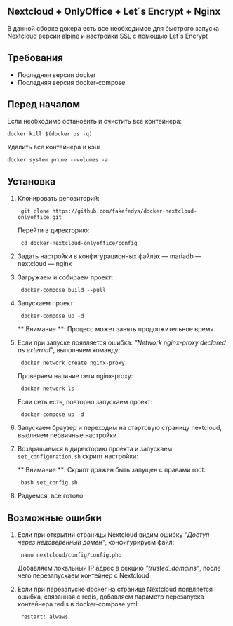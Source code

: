 ## Nextcloud + OnlyOffice + Let´s Encrypt + Nginx

В данной сборке докера есть все необходимое для быстрого запуска Nextcloud версии alpine и настройки SSL с помощью Let´s Encrypt

## Требования

* Последняя версия docker
* Последняя версия docker-compose

## Перед началом

Если необходимо остановить и очистить все контейнера:

    docker kill $(docker ps -q)
        
Удалить все контейнера и кэш

    docker system prune --volumes -a
        
## Установка

1. Клонировать репозиторий:

        git clone https://github.com/fakefedya/docker-nextcloud-onlyoffice.git
    
   Перейти в директорию:
   
        cd docker-nextcloud-onlyoffice/config
    
    
2. Задать настройки в конфигурационных файлах
    — mariadb
    — nextcloud
    — nginx

3. Загружаем и собираем проект:

        docker-compose build --pull

4. Запускаем проект:

        docker-compose up -d

    ** Внимание **: Процесс может занять продолжительное время.

5. Если при запуске появляется ошибка: _"Network nginx-proxy declared as external"_, выполняем команду:

        docker network create nginx-proxy
    
    Проверяем наличие сети nginx-proxy:
        
        docker network ls
        
    Если сеть есть, повторно запускаем проект:
    
        docker-compose up -d
        
6. Запускаем браузер и переходим на стартовую страницу nextcloud, выолняем первичные настройки

7. Возвращаемся в директорию проекта и запускаем `set_configuration.sh` скрипт настройки:

    ** Внимание **: Скрипт должен быть запущен с правами root.

        bash set_config.sh
    
8. Радуемся, все готово.

## Возможные ошибки

1. Если при открытии страницы Nextcloud видим ошибку _"Доступ через недоверенный домен"_, конфигурируем файл:

        nano nextcloud/config/config.php
      
    Добавляем локальный IP адрес в секцию _"trusted_domains"_, после чего перезапускаем контейнер с Nextcloud

2. Если при перезапуске docker на странице Nextcloud появляется ошибка, связанная с redis, добавляем параметр перезапуска контейнера redis в docker-compose.yml:
      
        restart: alwaws
